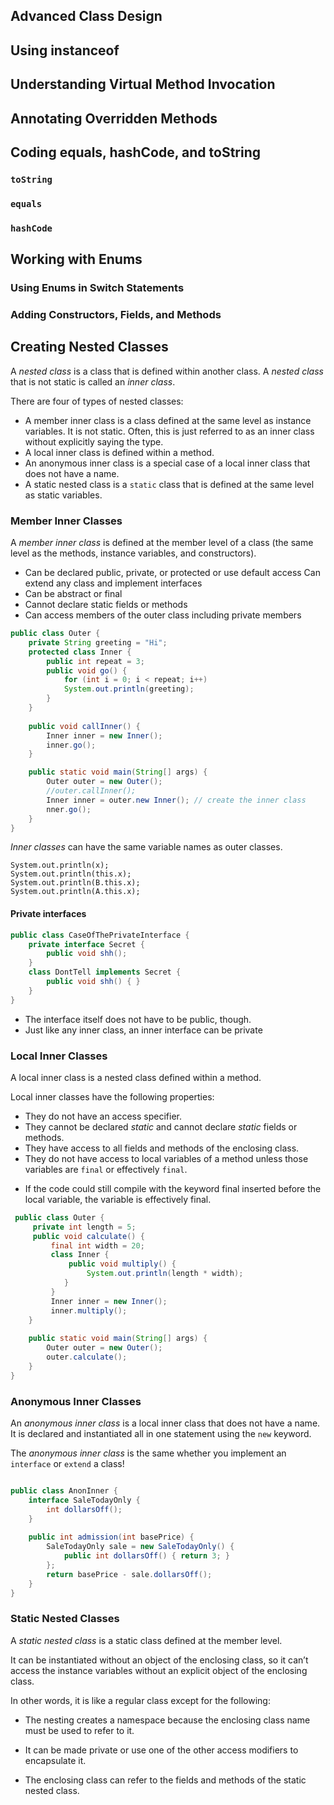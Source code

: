 Advanced Class Design
---

Using instanceof
---

Understanding Virtual Method Invocation
---

Annotating Overridden Methods
---

Coding equals, hashCode, and toString
---
### `toString`
### `equals`
### `hashCode`

Working with Enums
---
### Using Enums in Switch Statements
### Adding Constructors, Fields, and Methods

Creating Nested Classes
----

A _nested class_ is a class that is defined within another class. 
A _nested class_ that is not static is called an _inner class_. 


There are four of types of nested classes:

* A member inner class is a class defined at the same level as instance variables. It is not static. Often, this is just referred to as an inner class without explicitly saying the type.
* A local inner class is defined within a method.
* An anonymous inner class is a special case of a local inner class that does not have a name.
* A static nested class is a `static` class that is defined at the same level as static variables.

### Member Inner Classes
A _member inner class_ is defined at the member level of a class (the same level as the methods, instance variables, and constructors).

* Can be declared public, private, or protected or use default access Can extend any class and implement interfaces
* Can be abstract or final
* Cannot declare static fields or methods
* Can access members of the outer class including private members

```java
public class Outer {
    private String greeting = "Hi";
    protected class Inner {
        public int repeat = 3;
        public void go() {
            for (int i = 0; i < repeat; i++)
            System.out.println(greeting); 
        }
    }
    
    public void callInner() { 
        Inner inner = new Inner(); 
        inner.go();
    }

    public static void main(String[] args) {
        Outer outer = new Outer();
        //outer.callInner(); 
        Inner inner = outer.new Inner(); // create the inner class
        nner.go();
    } 
}
```
_Inner classes_ can have the same variable names as outer classes.
```
System.out.println(x); 
System.out.println(this.x);
System.out.println(B.this.x); 
System.out.println(A.this.x);
```
#### Private interfaces

```java
public class CaseOfThePrivateInterface { 
    private interface Secret {
        public void shh(); 
    }
    class DontTell implements Secret { 
        public void shh() { }
    }
}
```
* The interface itself does not have to be public, though.
* Just like any inner class, an inner interface can be private

### Local Inner Classes
A local inner class is a nested class defined within a method. 

 Local inner classes have the following properties:
 
 * They do not have an access specifier.
 * They cannot be declared _static_ and cannot declare _static_ fields or methods.
 * They have access to all fields and methods of the enclosing class.
 * They do not have access to local variables of a method unless those variables are `final` or effectively `final`. 

 - If the code could still compile with the keyword final inserted before the local variable, the variable is effectively final.

```java
 public class Outer {
     private int length = 5; 
     public void calculate() {
         final int width = 20; 
         class Inner {
             public void multiply() { 
                 System.out.println(length * width);
            } 
         }
         Inner inner = new Inner();
         inner.multiply(); 
    }
    
    public static void main(String[] args) { 
        Outer outer = new Outer(); 
        outer.calculate();
    } 
}
```
### Anonymous Inner Classes
An _anonymous inner class_ is a local inner class that does not have a name.
It is declared and instantiated all in one statement using the `new` keyword.

The _anonymous inner class_ is the same whether you implement an `interface` or `extend` a class!

```java

public class AnonInner { 
    interface SaleTodayOnly {
        int dollarsOff(); 
    }
    
    public int admission(int basePrice) { 
        SaleTodayOnly sale = new SaleTodayOnly() {
            public int dollarsOff() { return 3; } 
        };
        return basePrice - sale.dollarsOff();
    }
}
```

### Static Nested Classes

A _static nested class_ is a static class defined at the member level.

It can be instantiated without an object of the enclosing class, so it can’t access the instance variables without an explicit object of the enclosing class.

In other words, it is like a regular class except for the following:
* The nesting creates a namespace because the enclosing class name must be used to refer to it.

* It can be made private or use one of the other access modifiers to encapsulate it. 

* The enclosing class can refer to the fields and methods of the static nested class.

